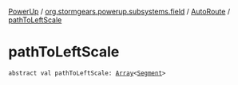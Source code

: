 [PowerUp](../../index.md) / [org.stormgears.powerup.subsystems.field](../index.md) / [AutoRoute](index.md) / [pathToLeftScale](./path-to-left-scale.md)

# pathToLeftScale

`abstract val pathToLeftScale: `[`Array`](https://kotlinlang.org/api/latest/jvm/stdlib/kotlin/-array/index.html)`<`[`Segment`](../-segment/index.md)`>`